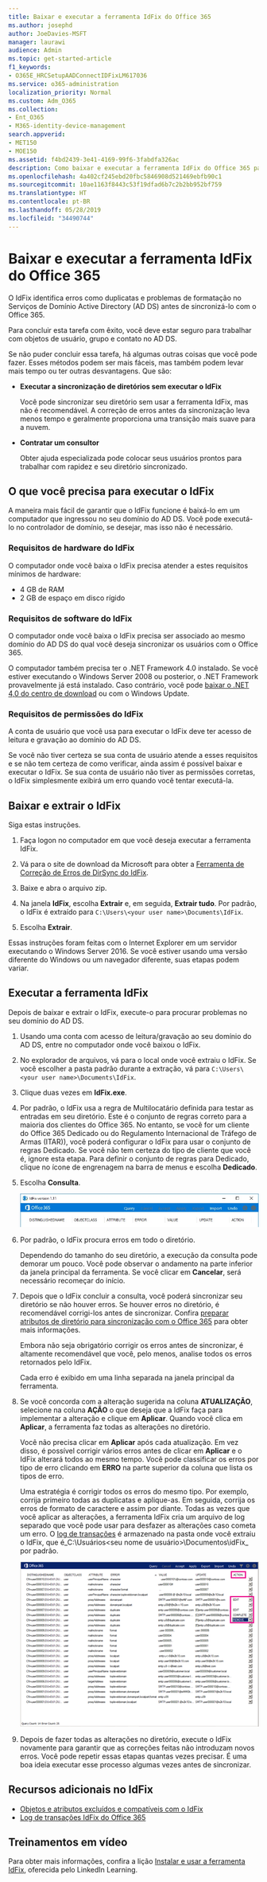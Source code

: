 ```yaml
---
title: Baixar e executar a ferramenta IdFix do Office 365
ms.author: josephd
author: JoeDavies-MSFT
manager: laurawi
audience: Admin
ms.topic: get-started-article
f1_keywords:
- O365E_HRCSetupAADConnectIDFixLM617036
ms.service: o365-administration
localization_priority: Normal
ms.custom: Adm_O365
ms.collection:
- Ent_O365
- M365-identity-device-management
search.appverid:
- MET150
- MOE150
ms.assetid: f4bd2439-3e41-4169-99f6-3fabdfa326ac
description: Como baixar e executar a ferramenta IdFix do Office 365 para ajudar a limpar seu Active Directory Domain Services (AD DS) antes de sincronizá-lo com o Office 365.
ms.openlocfilehash: 4a402cf245ebd20fbc5846908d521469ebfb90c1
ms.sourcegitcommit: 10ae1163f8443c53f19dfad6b7c2b2bb952bf759
ms.translationtype: HT
ms.contentlocale: pt-BR
ms.lasthandoff: 05/28/2019
ms.locfileid: "34490744"
---
```

# <a name="download-and-run-the-office-365-idfix-tool"></a>Baixar e executar a ferramenta IdFix do Office 365


O IdFix identifica erros como duplicatas e problemas de formatação no Serviços de Domínio Active Directory (AD DS) antes de sincronizá-lo com o Office 365. 
  
Para concluir esta tarefa com êxito, você deve estar seguro para trabalhar com objetos de usuário, grupo e contato no AD DS.
  
Se não puder concluir essa tarefa, há algumas outras coisas que você pode fazer. Esses métodos podem ser mais fáceis, mas também podem levar mais tempo ou ter outras desvantagens. Que são:
  
- **Executar a sincronização de diretórios sem executar o IdFix** 

  Você pode sincronizar seu diretório sem usar a ferramenta IdFix, mas não é recomendável. A correção de erros antes da sincronização leva menos tempo e geralmente proporciona uma transição mais suave para a nuvem. 

- **Contratar um consultor** 

  Obter ajuda especializada pode colocar seus usuários prontos para trabalhar com rapidez e seu diretório sincronizado. 
    
## <a name="what-you-need-to-run-idfix"></a>O que você precisa para executar o IdFix

A maneira mais fácil de garantir que o IdFix funcione é baixá-lo em um computador que ingressou no seu domínio do AD DS.  Você pode executá-lo no controlador de domínio, se desejar, mas isso não é necessário.
  
### <a name="idfix-hardware-requirements"></a>Requisitos de hardware do IdFix

O computador onde você baixa o IdFix precisa atender a estes requisitos mínimos de hardware:
  
- 4 GB de RAM
- 2 GB de espaço em disco rígido
   
### <a name="idfix-software-requirements"></a>Requisitos de software do IdFix

O computador onde você baixa o IdFix precisa ser associado ao mesmo domínio do AD DS do qual você deseja sincronizar os usuários com o Office 365. 

O computador também precisa ter o .NET Framework 4.0 instalado. Se você estiver executando o Windows Server 2008 ou posterior, o .NET Framework provavelmente já está instalado.  Caso contrário, você pode [baixar o .NET 4,0 do centro de download](https://go.microsoft.com/fwlink/p/?LinkId=400475) ou com o Windows Update. 
  
### <a name="idfix-permissions-requirements"></a>Requisitos de permissões do IdFix

A conta de usuário que você usa para executar o IdFix deve ter acesso de leitura e gravação ao domínio do AD DS.
  
Se você não tiver certeza se sua conta de usuário atende a esses requisitos e se não tem certeza de como verificar, ainda assim é possível baixar e executar o IdFix.  Se sua conta de usuário não tiver as permissões corretas, o IdFix simplesmente exibirá um erro quando você tentar executá-la.
  
## <a name="download-and-extract-idfix"></a>Baixar e extrair o IdFix

Siga estas instruções. 
  
1. Faça logon no computador em que você deseja executar a ferramenta IdFix.
    
2. Vá para o site de download da Microsoft para obter a [Ferramenta de Correção de Erros de DirSync do IdFix](https://go.microsoft.com/fwlink/?linkid=867219).
    
3. Baixe e abra o arquivo zip.
    
3. Na janela **IdFix**, escolha **Extrair** e, em seguida, **Extrair tudo**. Por padrão, o IdFix é extraído para `C:\Users\<your user name>\Documents\IdFix`. 
    
6. Escolha **Extrair**.

Essas instruções foram feitas com o Internet Explorer em um servidor executando o Windows Server 2016.  Se você estiver usando uma versão diferente do Windows ou um navegador diferente, suas etapas podem variar.
    
## <a name="run-the-idfix-tool"></a>Executar a ferramenta IdFix

Depois de baixar e extrair o IdFix, execute-o para procurar problemas no seu domínio do AD DS.
  
1. Usando uma conta com acesso de leitura/gravação ao seu domínio do AD DS, entre no computador onde você baixou o IdFix.
    
2. No explorador de arquivos, vá para o local onde você extraiu o IdFix.  Se você escolher a pasta padrão durante a extração, vá para `C:\Users\<your user name>\Documents\IdFix`. 
    
3. Clique duas vezes em **IdFix.exe**. 
  
4. Por padrão, o IdFix usa a regra de Multilocatário definida para testar as entradas em seu diretório. Este é o conjunto de regras correto para a maioria dos clientes do Office 365.  No entanto, se você for um cliente do Office 365 Dedicado ou do Regulamento Internacional de Tráfego de Armas (ITAR)), você poderá configurar o IdFix para usar o conjunto de regras Dedicado. Se você não tem certeza do tipo de cliente que você é, ignore esta etapa. Para definir o conjunto de regras para Dedicado, clique no ícone de engrenagem na barra de menus e escolha **Dedicado**.
    
5. Escolha **Consulta**.
    
    ![Escolha consulta em IdFix.](media/a07a7aa7-d0ac-4817-8757-946019813a57.JPG)
  
6. Por padrão, o IdFix procura erros em todo o diretório.
    
    Dependendo do tamanho do seu diretório, a execução da consulta pode demorar um pouco. Você pode observar o andamento na parte inferior da janela principal da ferramenta. Se você clicar em **Cancelar**, será necessário recomeçar do início.
  
7. Depois que o IdFix concluir a consulta, você poderá sincronizar seu diretório se não houver erros.  Se houver erros no diretório, é recomendável corrigi-los antes de sincronizar.  Confira [preparar atributos de diretório para sincronização com o Office 365](prepare-directory-attributes-for-synch-with-idfix.md) para obter mais informações.
    
    Embora não seja obrigatório corrigir os erros antes de sincronizar, é altamente recomendável que você, pelo menos, analise todos os erros retornados pelo IdFix.
    
    Cada erro é exibido em uma linha separada na janela principal da ferramenta.  
    
8. Se você concorda com a alteração sugerida na coluna **ATUALIZAÇÃO**, selecione na coluna **AÇÃO** o que deseja que a IdFix faça para implementar a alteração e clique em **Aplicar**. Quando você clica em **Aplicar**, a ferramenta faz todas as alterações no diretório.
    
    Você não precisa clicar em **Aplicar** após cada atualização. Em vez disso, é possível corrigir vários erros antes de clicar em **Aplicar** e o IdFix alterará todos ao mesmo tempo. Você pode classificar os erros por tipo de erro clicando em **ERRO** na parte superior da coluna que lista os tipos de erro. 
    
    Uma estratégia é corrigir todos os erros do mesmo tipo. Por exemplo, corrija primeiro todas as duplicatas e aplique-as. Em seguida, corrija os erros de formato de caractere e assim por diante. Todas as vezes que você aplicar as alterações, a ferramenta IdFix cria um arquivo de log separado que você pode usar para desfazer as alterações caso cometa um erro. O [log de transações](idfix-transaction-log.md) é armazenado na pasta onde você extraiu o IdFix, que é_C:\Usuários\<seu nome de usuário>\Documentos\idFix_ por padrão. 
    
    ![Correção de erros no IdFix.](media/5f051070-652c-4be7-98bf-312295e32371.png)
  
9. Depois de fazer todas as alterações no diretório, execute o IdFix novamente para garantir que as correções feitas não introduzam novos erros. Você pode repetir essas etapas quantas vezes precisar. É uma boa ideia executar esse processo algumas vezes antes de sincronizar.
    
## <a name="additional-resources-on-idfix"></a>Recursos adicionais no IdFix 

- [Objetos e atributos excluídos e compatíveis com o IdFix](idfix-excluded-and-supported-objects-and-attributes.md)  
- [Log de transações IdFix do Office 365](idfix-transaction-log.md)
    
## <a name="video-training"></a>Treinamentos em vídeo

Para obter mais informações, confira a lição [Instalar e usar a ferramenta IdFix](https://support.office.com/article/install-and-use-the-idfix-tool-4d81d73c-f172-4fd5-8542-f601c0c96aa9?ui=en-US&rs=en-US&ad=US), oferecida pelo LinkedIn Learning.
  


